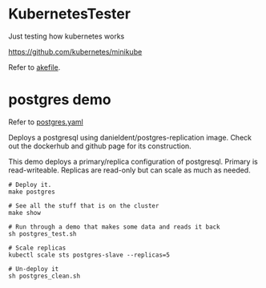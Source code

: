 # KubernetesTester
Just testing how kubernetes works

https://github.com/kubernetes/minikube

Refer to [akefile](Makefile).

# postgres demo
Refer to [postgres.yaml](postgres.yaml)

Deploys a postgresql using danieldent/postgres-replication image. Check out the dockerhub and github page for its construction.

This demo deploys a primary/replica configuration of postgresql. Primary is read-writeable. Replicas are read-only but can scale as much as needed.

```
# Deploy it.
make postgres

# See all the stuff that is on the cluster
make show

# Run through a demo that makes some data and reads it back
sh postgres_test.sh

# Scale replicas
kubectl scale sts postgres-slave --replicas=5

# Un-deploy it
sh postgres_clean.sh
```
